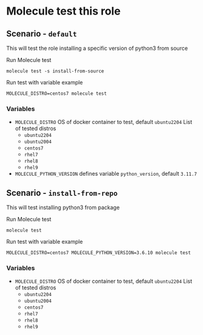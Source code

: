 # Molecule test this role


## Scenario - `default`
This will test the role installing a specific version of python3 from source

Run Molecule test
```
molecule test -s install-from-source
```

Run test with variable example
```
MOLECULE_DISTRO=centos7 molecule test
```

### Variables
 - `MOLECULE_DISTRO` OS of docker container to test, default `ubuntu2204`
    List of tested distros
    - `ubuntu2204`
    - `ubuntu2004`
    - `centos7`
    - `rhel7`
    - `rhel8`
    - `rhel9`
 - `MOLECULE_PYTHON_VERSION` defines variable `python_version`, default `3.11.7`


## Scenario - `install-from-repo`
This will test installing python3 from package

Run Molecule test
```
molecule test
```

Run test with variable example
```
MOLECULE_DISTRO=centos7 MOLECULE_PYTHON_VERSION=3.6.10 molecule test
```

### Variables
 - `MOLECULE_DISTRO` OS of docker container to test, default `ubuntu2204`
    List of tested distros
    - `ubuntu2204`
    - `ubuntu2004`
    - `centos7`
    - `rhel7`
    - `rhel8`
    - `rhel9`